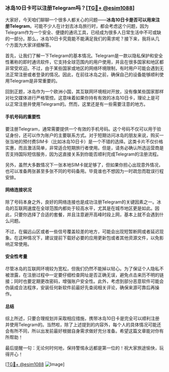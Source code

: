 ### 冰岛10日卡可以注册Telegram吗？[[TG💪+ @esim1088](https://t.me/s/esim1088)]

大家好，今天咱们聊聊一个很多人都关心的问题——**冰岛10日卡是否可以用来注册Telegram**。可能不少人在计划去冰岛旅行时，都会考虑这个问题，因为Telegram作为一个安全、便捷的通讯工具，已经成为很多人日常生活中不可或缺的一部分。那么，冰岛10日卡究竟能不能满足我们的需求呢？接下来，我将从几个方面为大家详细解答。

首先，让我们了解一下Telegram的基本情况。Telegram是一款以隐私保护和安全性著称的即时通讯软件，它支持全球范围内的用户使用，并且在很多国家和地区都非常受欢迎。不过，由于某些国家或地区的网络环境限制，有时用户可能会遇到无法正常注册或者登录的情况。因此，在前往冰岛之前，确保自己的设备能够顺利使用Telegram是非常重要的。

回到正题，冰岛作为一个欧洲小国，其互联网环境相对开放，没有像某些国家那样对社交媒体进行严格管控。这意味着如果你持有有效的冰岛10日卡，理论上是可以正常注册并使用Telegram的。然而，这里还是有一些需要注意的地方。

#### 手机号码的重要性

要注册Telegram，通常需要提供一个有效的手机号码。这个号码不仅可以用于验证身份，还可以作为账户的主要联系方式。对于短期访问冰岛的朋友来说，购买一张当地的预付费SIM卡（比如冰岛10日卡）是一个不错的选择。这类卡片不仅价格实惠，而且激活简单，非常适合短期旅行者使用。但是，请务必确认所选运营商是否支持国际短信服务，因为这直接关系到你能否顺利完成Telegram的注册流程。

另外，虽然大多数情况下一张本地SIM卡就足够了，但如果你担心出现意外情况，也可以准备两张甚至多张不同的号码备用。毕竟谁也不想因为一时疏忽而耽误行程安排。

#### 网络连接状况

除了号码本身之外，良好的网络连接也是成功注册Telegram的关键因素之一。冰岛的互联网速度在全球范围内都处于较高水平，尤其是在城市地区更是如此。因此，只要你选择了合适的套餐，并且注意避开高峰时段上网，基本上就不会遇到什么问题。

不过，在偏远山区或者一些信号覆盖较差的地方，可能会出现短暂断网或者延迟现象。在这种情况下，建议提前下载好必要的应用更新包或者其他资源文件，以免影响正常使用。

#### 安全性考量

尽管冰岛的互联网环境较为宽松，但我们仍然不能掉以轻心。为了保证个人隐私不被泄露，在注册过程中一定要仔细检查网址是否正确无误，避免点击来历不明的链接；同时也要定期更改密码，增强账户安全性。此外，考虑到部分恶意软件可能会伪装成合法程序，安装任何新软件前最好先查阅相关评论，确保来源可靠后再操作。

#### 总结

综上所述，只要合理规划并采取相应措施，携带冰岛10日卡是完全可以顺利注册并使用Telegram的。当然啦，除了上述提到的内容外，每个人的具体情况可能还会有所不同，所以出发前最好根据自身需求做好充分准备。希望这篇文章能对你有所帮助！

最后提醒一句：无论何时何地，保持警惕永远都是第一位的！祝大家旅途愉快，玩得开心！

[[TG💪+ @esim1088](https://t.me/s/esim1088) ![Image](https://i.postimg.cc/4NQfJmqS/Snipaste-2025-05-13-00-14-12.png)]